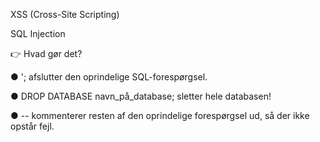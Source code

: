 XSS (Cross-Site Scripting)
<!-- <script>alert('Du er blevet hacket!');</script> -->

SQL Injection
<!-- '; DROP DATABASE navn_på_database; -- -->

👉 Hvad gør det?

● '; afslutter den oprindelige SQL-forespørgsel.

● DROP DATABASE navn_på_database; sletter hele databasen!

● -- kommenterer resten af den oprindelige forespørgsel ud, så der ikke opstår fejl.